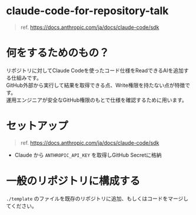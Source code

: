 # claude-code-for-repository-talk
> ref. https://docs.anthropic.com/ja/docs/claude-code/sdk

# 何をするためのもの？
リポジトリに対してClaude Codeを使ったコード仕様をReadできるAIを追加する仕組みです。  
GitHub外部から実行して結果を取得できる点、Write権限を持たない点が特徴です。  
運用エンジニアが安全なGitHub権限のもとで仕様を確認するために用います。

# セットアップ
> ref. https://docs.anthropic.com/ja/docs/claude-code/sdk

- Claude から `ANTHROPIC_API_KEY` を取得しGitHub Secretに格納

# 一般のリポジトリに構成する
`./template` のファイルを既存のリポジトリに追加、もしくはコードをマージしてください。